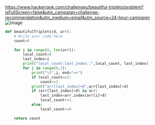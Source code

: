 https://www.hackerrank.com/challenges/beautiful-triplets/problem?isFullScreen=false&utm_campaign=challenge-recommendation&utm_medium=email&utm_source=24-hour-campaign
![image](https://github.com/Vaibhavkatre005/HackerRank/assets/67364186/49b942d0-2e02-45d9-b97b-2fdc167bb9e9)

````python
def beautifulTriplets(d, arr):
    # Write your code here
    count=0
    
    for i in range(0, len(arr)):
        local_count=0
        last_index=i
        print("local_count:last_index::",local_count, last_index)
        for j in range(0,3):
            print("\t",j, end="=>")
            if local_count==2:
                count+=1
            print("arr[last_index]+d",arr[last_index]+d)
            if (arr[last_index]+d) in arr:
                last_index=arr.index(arr[i]+d)
                local_count+=1
            else:
                local_count+=0
            
    return count

````
